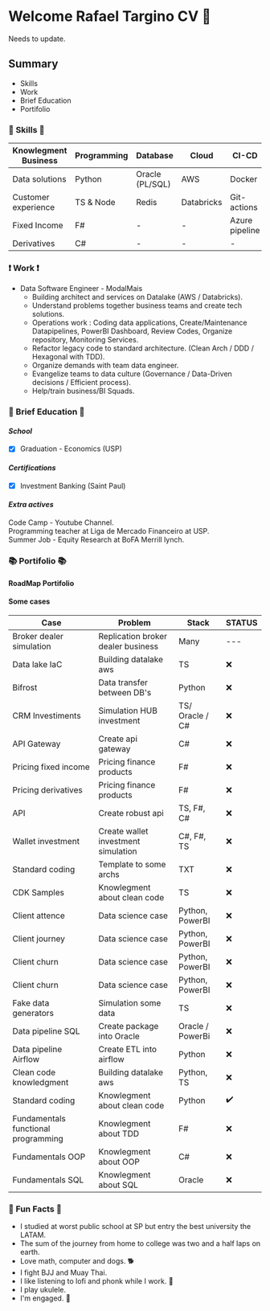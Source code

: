 # Welcome Rafael Targino CV 👋
Needs to update.

## Summary
- Skills
- Work
- Brief Education
- Portifolio





### :toolbox: Skills :toolbox:
|Knowlegment Business | Programming   | Database         | Cloud          | CI-CD |
|-------------    | ------------- | -------------    | -------------  | ------------- |
|Data solutions   | Python        | Oracle (PL/SQL)  | AWS            | Docker        |
|Customer experience| TS & Node   | Redis            | Databricks     | Git-actions   |
|Fixed Income     | F#            |        -         |        -       | Azure pipeline|
|Derivatives      | C#            |        -         |        -       |        -      |


### :heavy_exclamation_mark: Work :heavy_exclamation_mark:
 * Data Software Engineer - ModalMais     
    * Building architect and services on Datalake (AWS / Databricks).  
    * Understand problems together business teams and create tech solutions.
    * Operations work : Coding data applications, Create/Maintenance Datapipelines, PowerBI Dashboard, Review Codes, Organize repository, Monitoring Services. 
    * Refactor legacy code to standard architecture. (Clean Arch / DDD / Hexagonal with TDD). 
    * Organize demands with team data engineer.  
    * Evangelize teams to data culture (Governance / Data-Driven decisions / Efficient process).  
    * Help/train business/BI Squads.


### :school: Brief Education :school:
 
 #### *School* 
- [x] Graduation - Economics (USP)
 
 #### *Certifications*
 - [x] Investment Banking (Saint Paul)
 
 #### *Extra actives*
 Code Camp - Youtube Channel.  
 Programming teacher at Liga de Mercado Financeiro at USP.  
 Summer Job - Equity Research at BoFA Merrill lynch.   
 

### :books: Portifolio :books:

#### RoadMap Portifolio

#### Some cases

|Case                         | Problem                                  | Stack            |STATUS|
|-------------                | -------------                            | -------------    |---   |
|Broker dealer simulation     | Replication broker dealer business       | Many             |---   |
|Data lake IaC                | Building datalake aws                    | TS               |:x:|
|Bifrost                      | Data transfer between DB's               |Python            |:x:|
|CRM Investiments             | Simulation HUB investment                |TS/ Oracle / C#   |:x:|
|API Gateway                  | Create api gateway                       |C#                |:x:|
|Pricing fixed income         | Pricing finance products                 |F#                |:x:|
|Pricing derivatives          | Pricing finance products                 |F#                |:x:|
|API                          | Create robust api                        | TS, F#, C#       |:x:|
|Wallet investment            | Create wallet investment simulation      | C#, F#, TS       |:x:|
|Standard coding              | Template to some archs                   | TXT              |:x:|
|CDK Samples                  | Knowlegment about clean code             | TS               |:x:|
|Client attence               | Data science case                        | Python, PowerBI  |:x:|
|Client journey               | Data science case                        | Python, PowerBI  |:x:|
|Client churn                 | Data science case                        | Python, PowerBI  |:x:|
|Client churn                 | Data science case                        | Python, PowerBI  |:x:|
|Fake data generators         | Simulation some data                     | TS               |:x:|
|Data pipeline SQL            | Create package into Oracle               | Oracle / PowerBi |:x:|
|Data pipeline Airflow        | Create ETL into airflow                  | Python           |:x:|
|Clean code knowledgment      | Building datalake aws                    | Python, TS       |:x:|
|Standard coding              | Knowlegment about clean code             | Python           |:heavy_check_mark:|
|Fundamentals functional programming| Knowlegment about TDD              | F#               |:x:|
|Fundamentals OOP             | Knowlegment about OOP                    | C#               |:x:|
|Fundamentals SQL             | Knowlegment about SQL                    | Oracle           |:x:|



###  :jack_o_lantern: Fun Facts :jack_o_lantern:
- I studied at worst public school at SP but entry the best university the LATAM.
- The sum of the journey from home to college was two and a half laps on earth.
- Love math, computer and dogs. :dog2:
- I fight BJJ and Muay Thai.
- I like listening to lofi and phonk while I work. :musical_note:
- I play ukulele.
- I'm engaged. :ring:
